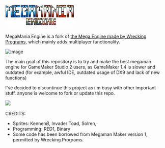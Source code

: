 # ![MegaMania Engine](https://github.com/Red1Fouad/MegaMania-Engine/blob/main/sprites/sprLogo/0e8f9d66-3c42-4ce2-9bc0-5f3d1ad71a05.png?raw=true)

MegaMania Engine is a fork of [the Mega Engine made by Wrecking Programs](https://sprites-inc.co.uk/thread-1648.html), which mainly adds multiplayer functionality.

![image](https://media.discordapp.net/attachments/1203801886143287297/1224744203678908467/318811358-5043cfc3-e5de-49b0-b628-47d14f1ef550.png?ex=67da3bac&is=67d8ea2c&hm=888857c145932b76b073432d151ffd3395571121f05d1aaeaf47b6c0184cedc6&=&format=webp&quality=lossless&width=240&height=225)

The main goal of this repository is to try and make the best megaman engine for GameMaker Studio 2 users, as GameMaker 1.4 is slower and outdated (for example, awful IDE, outdated usage of DX9 and lack of new functions)

I've decided to discontinue this project as i'm busy with other important stuff. anyone is welcome to fork or update this repo.

[<img src="https://media.discordapp.net/attachments/1203801886143287297/1224744203477585940/318816341-27281772-860e-4709-a5b5-176a428e827e.png?ex=67da3bac&is=67d8ea2c&hm=4da8ec3f2825bc2ab5d64eb9a2bb42f5b62bbb062e0f554e10140785ea10b607&=&format=webp&quality=lossless&width=191&height=34">](https://discord.gg/2wcuRECEWW)

CREDITS:

- Sprites: Kennen*B*, Invader Toad, Solren,
- Programming: RED1, Binary
- Some code has been borrowed from Megaman Maker version 1, permitted by Wrecking Programs.
